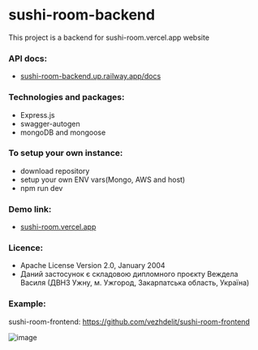 # sushi-room-backend
This project is a backend for sushi-room.vercel.app website

### API docs: 
- [sushi-room-backend.up.railway.app/docs](https://sushi-room-backend.up.railway.app/docs/)


### Technologies and packages:
- Express.js
- swagger-autogen
- mongoDB and mongoose

### To setup your own instance:
- download repository
- setup your own ENV vars(Mongo, AWS and host)
- npm run dev

### Demo link:
- [sushi-room.vercel.app](https://sushi-room.vercel.app/)

### Licence:
- Apache License Version 2.0, January 2004
- Даний застосунок є складовою дипломного проєкту Веждела Василя (ДВНЗ Ужну, м. Ужгород, Закарпатська область, Україна)

### Example:

sushi-room-frontend: https://github.com/vezhdelit/sushi-room-frontend

![image](https://github.com/vezhdelit/sushi-room-backend/assets/57722783/6ebe01c9-aa22-447a-9567-8be289add008)
